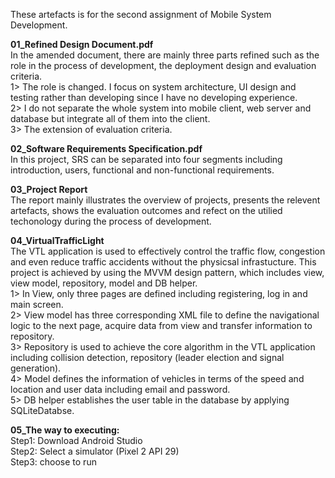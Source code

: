 These artefacts is for the second assignment of Mobile System Development.

**01_Refined Design Document.pdf** <br />
In the amended document, there are mainly three parts refined such as the role in the process of development, the deployment design and evaluation criteria. <br />
1> The role is changed. I focus on system architecture, UI design and testing rather than developing since I have no developing experience.<br />
2> I do not separate the whole system into mobile client, web server and database but integrate all of them into the client.<br />
3> The extension of evaluation criteria.<br />

**02_Software Requirements Specification.pdf**<br />
In this project, SRS can be separated into four segments including introduction, users, functional and non-functional requirements.<br />

**03_Project Report**<br />
The report mainly illustrates the overview of projects, presents the relevent artefacts, shows the evaluation outcomes and refect on the utilied techonology during the process of development.<br />

**04_VirtualTrafficLight**<br />
The VTL application is used to effectively control the traffic flow, congestion and even reduce traffic accidents without the physicsal infrastucture. This project is achieved by using the MVVM design pattern, which includes view, view model, repository, model and DB helper.<br />
1> In View, only three pages are defined including registering, log in and main screen.<br />
2> View model has three corresponding XML file to define the navigational logic to the next page, acquire data from view and transfer information to repository.<br />
3> Repository is used to achieve the core algorithm in the VTL application including collision detection, repository (leader election and signal generation). <br />
4> Model defines the information of vehicles in terms of the speed and location and user data including email and password.<br />
5> DB helper establishes the user table in the database by applying SQLiteDatabse.<br />

**05_The way to executing:**<br />
Step1: Download Android Studio<br />
Step2: Select a simulator (Pixel 2 API 29)<br />
Step3: choose to run<br />
